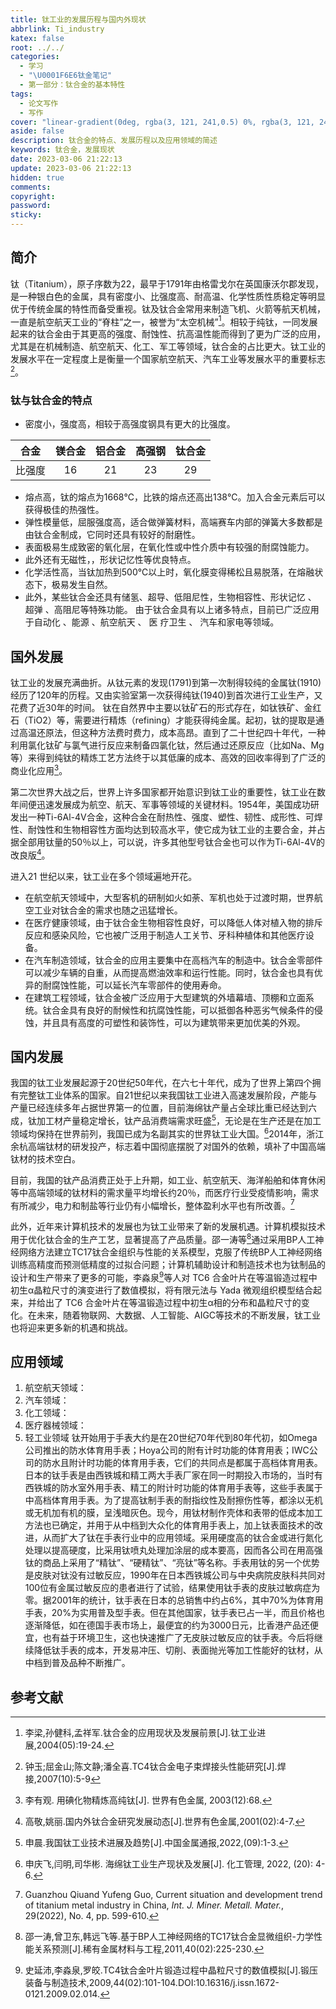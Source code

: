 ```yaml
---
title: 钛工业的发展历程与国内外现状
abbrlink: Ti_industry
katex: false
root: ../../
categories:
  - 学习
  - "\U0001F6E6钛金笔记"
  - 第一部分：钛合金的基本特性
tags:
  - 论文写作
  - 写作
cover: "linear-gradient(0deg, rgba(3, 121, 241,0.5) 0%, rgba(3, 121, 241,0.5) 9%,transparent 9%, transparent 16%,rgba(11, 75, 199,0.5) 16%, rgba(11, 75, 199,0.5) 49%,rgba(9, 86, 209,0.5) 49%, rgba(9, 86, 209,0.5) 100%),linear-gradient(135deg, rgb(3, 121, 241) 0%, rgb(3, 121, 241) 31%,rgb(13, 63, 188) 31%, rgb(13, 63, 188) 37%,transparent 37%, transparent 56%,rgb(9, 86, 209) 56%, rgb(9, 86, 209) 100%),linear-gradient(90deg, rgb(255,255,255),rgb(255,255,255));"
aside: false
description: 钛合金的特点、发展历程以及应用领域的简述
keywords: 钛合金，发展现状
date: 2023-03-06 21:22:13
update: 2023-03-06 21:22:13
hidden: true
comments:
copyright:
password:
sticky:
---
```


## 简介

钛（Titanium），原子序数为22，最早于1791年由格雷戈尔在英国康沃尔郡发现，是一种银白色的金属，具有密度小、比强度高、耐高温、化学性质性质稳定等明显优于传统金属的特性而备受重视。钛及钛合金常用来制造飞机、火箭等航天机械，一直是航空航天工业的“脊柱”之一，被誉为“太空机械”[^3]。相较于纯钛，一同发展起来的钛合金由于其更高的强度、耐蚀性、抗高温性能而得到了更为广泛的应用，尤其是在机械制造、航空航天、化工、军工等领域，钛合金的占比更大。钛工业的发展水平在一定程度上是衡量一个国家航空航天、汽车工业等发展水平的重要标志[^4]。
### 钛与钛合金的特点
- 密度小，强度高，相较于高强度钢具有更大的比强度。

|  合金  | 镁合金 | 铝合金 | 高强钢 | 钛合金 |
|:------:|:------:|:------:|:------:|:------:|
| 比强度 |   16   |   21   |   23   |   29   |

- 熔点高，钛的熔点为1668℃，比铁的熔点还高出138℃。加入合金元素后可以获得极佳的热强性。
- 弹性模量低，屈服强度高，适合做弹簧材料，高端赛车内部的弹簧大多数都是由钛合金制成，它同时还具有较好的耐磨性。
- 表面极易生成致密的氧化层，在氧化性或中性介质中有较强的耐腐蚀能力。
- 此外还有无磁性，，形状记忆性等优良特点。
- 化学活性高，当钛加热到500℃以上时，氧化膜变得稀松且易脱落，在熔融状态下，极易发生自然。
- 此外，某些钛合金还具有储氢、超导、低阻尼性，生物相容性、形状记忆 、 超弹 、高阻尼等特殊功能。
由于钛合金具有以上诸多特点，目前已广泛应用于自动化 、能源 、航空航天 、 医
疗卫生 、 汽车和家电等领域。
## 国外发展
钛工业的发展充满曲折。从钛元素的发现(1791)到第一次制得较纯的金属钛(1910)经历了120年的历程。又由实验室第一次获得纯钛(1940)到首次进行工业生产，又花费了近30年的时间。
钛在自然界中主要以钛矿石的形式存在，如钛铁矿、金红石（TiO2）等，需要进行精炼（refining）才能获得纯金属。起初，钛的提取是通过高温还原法，但这种方法费时费力，成本高昂。直到了二十世纪四十年代，一种利用氯化钛矿与氯气进行反应来制备四氯化钛，然后通过还原反应（比如Na、Mg等）来得到纯钛的精炼工艺方法终于以其低廉的成本、高效的回收率得到了广泛的商业化应用[^1]。

第二次世界大战之后，世界上许多国家都开始意识到钛工业的重要性，钛工业在数年间便迅速发展成为航空、航天、军事等领域的关键材料。1954年，美国成功研发出一种Ti-6Al-4V合金，这种合金在耐热性、强度、塑性、韧性、成形性、可焊性、耐蚀性和生物相容性方面均达到较高水平，使它成为钛工业的主要合金，并占据全部用钛量的50％以上，可以说，许多其他型号钛合金也可以作为Ti-6Al-4V的改良版[^5]。

进入21 世纪以来，钛工业在多个领域遍地开花。
* 在航空航天领域中，大型客机的研制如火如荼、军机也处于过渡时期，世界航空工业对钛合金的需求也随之迅猛增长。
* 在医疗健康领域，由于钛合金生物相容性良好，可以降低人体对植入物的排斥反应和感染风险，它也被广泛用于制造人工关节、牙科种植体和其他医疗设备。
* 在汽车制造领域，钛合金的应用主要集中在高档汽车的制造中。钛合金零部件可以减少车辆的自重，从而提高燃油效率和运行性能。同时，钛合金也具有优异的耐腐蚀性能，可以延长汽车零部件的使用寿命。
* 在建筑工程领域，钛合金被广泛应用于大型建筑的外墙幕墙、顶棚和立面系统。钛合金具有良好的耐候性和抗腐蚀性能，可以抵御各种恶劣气候条件的侵蚀，并且具有高度的可塑性和装饰性，可以为建筑带来更加优美的外观。

## 国内发展
我国的钛工业发展起源于20世纪50年代，在六七十年代，成为了世界上第四个拥有完整钛工业体系的国家。自21世纪以来我国钛工业进入高速发展阶段，产能与产量已经连续多年占据世界第一的位置，目前海绵钛产量占全球比重已经达到六成，钛加工材产量稳定增长，钛产品消费端需求旺盛[^6]，无论是在生产还是在加工领域均保持在世界前列，我国已成为名副其实的世界钛工业大国。[^2]2014年，浙江余杭高端钛材的研发投产，标志着中国彻底摆脱了对国外的依赖，填补了中国高端钛材的技术空白。

目前，我国的钛产品消费正处于上升期，如工业、航空航天、海洋船舶和体育休闲等中高端领域的钛材料的需求量平均增长约20％，而医疗行业受疫情影响，需求有所减少，电力和制盐等行业仍有小幅增长，整体盈利水平也有所改善。[^9]

此外，近年来计算机技术的发展也为钛工业带来了新的发展机遇。计算机模拟技术用于优化钛合金的生产工艺，显著提高了产品质量。邵一涛等[^7]通过采用BP人工神经网络方法建立TC17钛合金组织与性能的关系模型，克服了传统BP人工神经网络训练高精度而预测低精度的过拟合问题；计算机辅助设计和制造技术也为钛制品的设计和生产带来了更多的可能，李淼泉[^8]等人对 TC6 合金叶片在等温锻造过程中初生α晶粒尺寸的演变进行了数值模拟，将有限元法与 Yada 微观组织模型结合起来，并给出了 TC6 合金叶片在等温锻造过程中初生α相的分布和晶粒尺寸的变化。在未来，随着物联网、大数据、人工智能、AIGC等技术的不断发展，钛工业也将迎来更多新的机遇和挑战。


## 应用领域
1. 航空航天领域：
2. 汽车领域：
3. 化工领域：
4. 医疗器械领域：
5. 轻工业领域
钛开始用于手表大约是在20世纪70年代到80年代初，如Omega公司推出的防水体育用手表；Hoya公司的附有计时功能的体育用表；IWC公司的防水且附计时功能的体育用手表，它们的共同点是都属于高档体育用表。日本的钛手表是由西铁城和精工两大手表厂家在同一时期投入市场的，当时有西铁城的防水室外用手表、精工的附计时功能的体育用手表等，这些手表属于中高档体育用手表。为了提高钛制手表的耐指纹性及耐擦伤性等，都涂以无机或无机加有机的膜，呈浅暗灰色。现今，用钛材制作壳体和表带的低成本加工方法也已确定，并用于从中档到大众化的体育用手表上，加上钛表面技术的改进，从而扩大了钛在手表行业中的应用领域。采用硬度高的钛合金或进行氮化处理以提高硬度，比采用钛喷丸处理加涂层的成本要高，因而各公司在用高强钛的商品上采用了“精钛”、“硬精钛”、“亮钛”等名称。手表用钛的另一个优势是皮肤对钛没有过敏反应，1990年在日本西铁城公司与中央病院皮肤科共同对100位有金属过敏反应的患者进行了试验，结果使用钛手表的皮肤过敏病症为零。据2001年的统计，钛手表在日本的总销售中约占6%，其中70%为体育用手表，20%为实用普及型手表。但在其他国家，钛手表已占一半，而且价格也逐渐降低，如在德国手表市场上，最便宜的约为3000日元，比香港产品还便宜，也有益于环境卫生，这也快速推广了无皮肤过敏反应的钛手表。今后将继续降低钛手表的成本，开发易冲压、切削、表面抛光等加工性能好的钛材，从中档到普及品种不断推广。

## 参考文献
[^1]:李有观. 用碘化物精炼高纯钛[J]. 世界有色金属, 2003(12):68.
[^2]: 申庆飞,闫明,司华彬. 海绵钛工业生产现状及发展[J]. 化工管理, 2022, (20): 4-6.
[^3]: 李梁,孙健科,孟祥军.钛合金的应用现状及发展前景[J].钛工业进展,2004(05):19-24.
[^4]: 钟玉;屈金山;陈文静;潘全喜.TC4钛合金电子束焊接头性能研究[J].焊接,2007(10):5-9
[^5]: 高敬,姚丽.国内外钛合金研究发展动态[J].世界有色金属,2001(02):4-7.
[^6]: 申晨.我国钛工业技术进展及趋势[J].中国金属通报,2022,(09):1-3. 
[^7]: 邵一涛,曾卫东,韩远飞等.基于BP人工神经网络的TC17钛合金显微组织-力学性能关系预测[J].稀有金属材料与工程,2011,40(02):225-230.
[^8]: 史延沛,李淼泉,罗皎.TC4钛合金叶片锻造过程中晶粒尺寸的数值模拟[J].锻压装备与制造技术,2009,44(02):101-104.DOI:10.16316/j.issn.1672-0121.2009.02.014.
[^9]: Guanzhou Qiuand Yufeng Guo, Current situation and development trend of titanium metal industry in China, _Int. J. Miner. Metall. Mater._, 29(2022), No. 4, pp. 599-610.